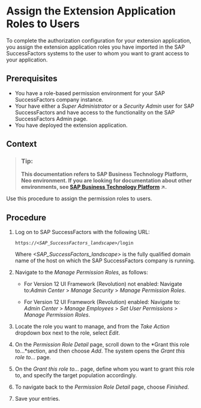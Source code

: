 <!-- loiod838fff69c8e4c1ab7e84ed2794f2b1e -->

# Assign the Extension Application Roles to Users

To complete the authorization configuration for your extension application, you assign the extension application roles you have imported in the SAP SuccessFactors systems to the user to whom you want to grant access to your application.



## Prerequisites

-   You have a role-based permission environment for your SAP SuccessFactors company instance.
-   Your have either a *Super Administrator* or a *Security Admin* user for SAP SuccessFactors and have access to the functionality on the SAP SuccessFactors Admin page.
-   You have deployed the extension application.



## Context

> ### Tip:  
> **This documentation refers to SAP Business Technology Platform, Neo environment. If you are looking for documentation about other environments, see [SAP Business Technology Platform](https://help.sap.com/viewer/65de2977205c403bbc107264b8eccf4b/Cloud/en-US/6a2c1ab5a31b4ed9a2ce17a5329e1dd8.html "SAP Business Technology Platform (SAP BTP) is an integrated offering comprised of four technology portfolios: database and data management, application development and integration, analytics, and intelligent technologies. The platform offers users the ability to turn data into business value, compose end-to-end business processes, and build and extend SAP applications quickly.") :arrow_upper_right:.**

Use this procedure to assign the permission roles to users.



<a name="loiod838fff69c8e4c1ab7e84ed2794f2b1e__steps_vth_y2g_dq"/>

## Procedure

1.  Log on to SAP SuccessFactors with the following URL:

    <code>https://<i class="varname">&lt;SAP_SuccessFactors_landscape&gt;</i>/login</code>

    Where *<SAP\_SuccessFactors\_landscape\>* is the fully qualified domain name of the host on which the SAP SuccessFactors company is running.

2.  Navigate to the *Manage Permission Roles*, as follows:

    -   For Version 12 UI Framework \(Revolution\) not enabled: Navigate to:*Admin Center* \> *Manage Security* \> *Manage Permission Roles*.

    -   For Version 12 UI Framework \(Revolution\) enabled: Navigate to: *Admin Center* \> *Manage Employees* \> *Set User Permissions* \> *Manage Permission Roles*.

3.  Locate the role you want to manage, and from the *Take Action* dropdown box next to the role, select *Edit*.

4.  On the *Permission Role Detail* page, scroll down to the *Grant this role to...*section, and then choose *Add*. The system opens the *Grant this role to...* page.

5.  On the *Grant this role to...* page, define whom you want to grant this role to, and specify the target population accordingly.

6.  To navigate back to the *Permission Role Detail* page, choose *Finished*.

7.  Save your entries.


